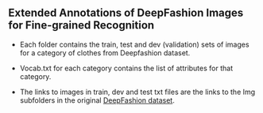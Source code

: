 ## Extended Annotations of DeepFashion Images for Fine-grained Recognition

- Each folder contains the train, test and dev (validation) sets of images for a category of clothes from Deepfashion dataset.

- Vocab.txt for each category contains the list of attributes for that category.

- The links to images in train, dev and test txt files are the links to the Img subfolders in the original [DeepFashion dataset](https://drive.google.com/drive/folders/0B7EVK8r0v71pWGplNFhjc01NbzQ).


